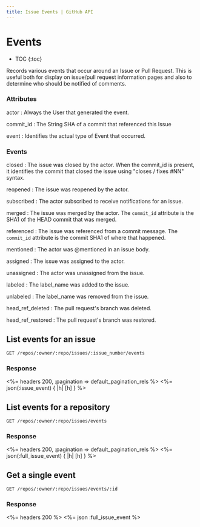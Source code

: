 ```yaml
---
title: Issue Events | GitHub API
---
```


# Events

* TOC
{:toc}

Records various events that occur around an Issue or Pull Request. This is
useful both for display on issue/pull request information pages and also to
determine who should be notified of comments.

### Attributes

actor
: Always the User that generated the event.

commit_id
: The String SHA of a commit that referenced this Issue

event
: Identifies the actual type of Event that occurred.

### Events

closed
: The issue was closed by the actor. When the commit_id is present, it
  identifies the commit that closed the issue using "closes / fixes #NN"
  syntax.

reopened
: The issue was reopened by the actor.

subscribed
: The actor subscribed to receive notifications for an issue.

merged
: The issue was merged by the actor. The `commit_id` attribute is the SHA1 of
  the HEAD commit that was merged.

referenced
: The issue was referenced from a commit message. The `commit_id` attribute is
  the commit SHA1 of where that happened.

mentioned
: The actor was @mentioned in an issue body.

assigned
: The issue was assigned to the actor.

unassigned
: The actor was unassigned from the issue.

labeled
: The label_name was added to the issue.

unlabeled
: The label_name was removed from the issue.

head_ref_deleted
: The pull request's branch was deleted.

head_ref_restored
: The pull request's branch was restored.

## List events for an issue

    GET /repos/:owner/:repo/issues/:issue_number/events

### Response

<%= headers 200, :pagination => default_pagination_rels %>
<%= json(:issue_event) { |h| [h] } %>

## List events for a repository

    GET /repos/:owner/:repo/issues/events

### Response

<%= headers 200, :pagination => default_pagination_rels %>
<%= json(:full_issue_event) { |h| [h] } %>

## Get a single event

    GET /repos/:owner/:repo/issues/events/:id

### Response

<%= headers 200 %>
<%= json :full_issue_event %>

